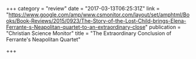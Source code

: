 +++
category = "review"
date = "2017-03-13T06:25:31Z"
link = "https://www.google.com/amp/www.csmonitor.com/layout/set/amphtml/Books/Book-Reviews/2015/0923/The-Story-of-the-Lost-Child-brings-Elena-Ferrante-s-Neapolitan-quartet-to-an-extraordinary-close"
publication = "Christian Science Monitor"
title = "The Extraordinary Conclusion of Ferrante's Neapolitan Quartet"

+++
